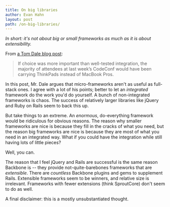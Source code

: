 ```yaml
---
title: On big libraries
author: Evan Hahn
layout: post
path: /on-big-libraries/
---
```


_In short: it's not about big or small frameworks as much as it is about extensibility._

From [a Tom Dale blog post][1]:

> If choice was more important than well-tested integration, the majority of attendees at last week’s CodeConf would have been carrying ThinkPads instead of MacBook Pros.

In this post, Mr. Dale argues that micro-frameworks aren't as useful as full-stack ones. I agree with a lot of his points; better to let an _integrated_ framework do the work you'd do yourself. A bunch of non-integrated frameworks is chaos. The success of relatively larger libraries like jQuery and Ruby on Rails seem to back this up.

But take things to an extreme. An _enormous_, do-everything framework would be ridiculous for obvious reasons. The reason why smaller frameworks are nice is because they fill in the cracks of what you need, but the reason big frameworks are nice is because they are most of what you need in an integrated way. What if you could have the integration while still having lots of little pieces?

Well, you can.

The reason that I feel jQuery and Rails are successful is the same reason Backbone is -- they provide not-quite-barebones frameworks that are _extensible_. There are _countless_ Backbone plugins and gems to supplement Rails. Extensible frameworks seem to be winners, and relative size is irrelevant. Frameworks with fewer extensions (think SproutCore) don't seem to do as well.

A final disclaimer: this is a mostly unsubstantiated thought.

[1]: http://tomdale.net/2011/04/imagine-a-beowulf-cluster-of-javascript-frameworks/
